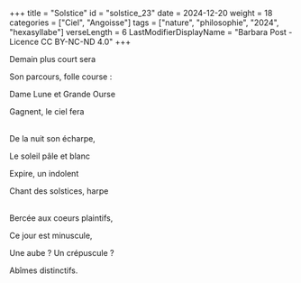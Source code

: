 +++
title = "Solstice"
id = "solstice_23"
date = 2024-12-20
weight = 18
categories = ["Ciel", "Angoisse"]
tags = ["nature", "philosophie", "2024", "hexasyllabe"]
verseLength = 6
LastModifierDisplayName = "Barbara Post - Licence CC BY-NC-ND 4.0"
+++

Demain plus court sera

Son parcours, folle course :

Dame Lune et Grande Ourse

Gagnent, le ciel fera

 \
De la nuit son écharpe,

Le soleil pâle et blanc

Expire, un indolent

Chant des solstices, harpe

 \
Bercée aux coeurs plaintifs,

Ce jour est minuscule,

Une aube ? Un crépuscule ?

Abîmes distinctifs.
